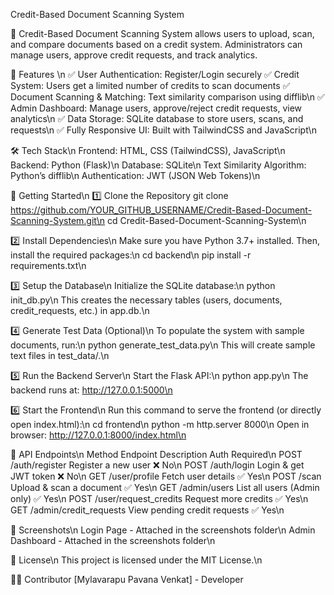 Credit-Based Document Scanning System

📄 Credit-Based Document Scanning System allows users to upload, scan, and compare documents based on a credit system. Administrators can manage users, approve credit requests, and track analytics.

📌 Features \n
✅ User Authentication: Register/Login securely
✅ Credit System: Users get a limited number of credits to scan documents
✅ Document Scanning & Matching: Text similarity comparison using difflib\n
✅ Admin Dashboard: Manage users, approve/reject credit requests, view analytics\n
✅ Data Storage: SQLite database to store users, scans, and requests\n
✅ Fully Responsive UI: Built with TailwindCSS and JavaScript\n

🛠️ Tech Stack\n
Frontend: HTML, CSS (TailwindCSS), JavaScript\n
Backend: Python (Flask)\n
Database: SQLite\n
Text Similarity Algorithm: Python’s difflib\n
Authentication: JWT (JSON Web Tokens)\n

🚀 Getting Started\n
1️⃣ Clone the Repository
git clone https://github.com/YOUR_GITHUB_USERNAME/Credit-Based-Document-Scanning-System.git\n
cd Credit-Based-Document-Scanning-System\n

2️⃣ Install Dependencies\n
Make sure you have Python 3.7+ installed. Then, install the required packages:\n
cd backend\n
pip install -r requirements.txt\n

3️⃣ Setup the Database\n
Initialize the SQLite database:\n
python init_db.py\n
This creates the necessary tables (users, documents, credit_requests, etc.) in app.db.\n

4️⃣ Generate Test Data (Optional)\n
To populate the system with sample documents, run:\n
python generate_test_data.py\n
This will create sample text files in test_data/.\n

5️⃣ Run the Backend Server\n
Start the Flask API:\n
python app.py\n
The backend runs at: http://127.0.0.1:5000\n

6️⃣ Start the Frontend\n
Run this command to serve the frontend (or directly open index.html):\n
cd frontend\n
python -m http.server 8000\n
Open in browser: http://127.0.0.1:8000/index.html\n


📝 API Endpoints\n
Method	Endpoint	Description	Auth Required\n
POST	/auth/register	Register a new user	❌ No\n
POST	/auth/login	Login & get JWT token	❌ No\n
GET	/user/profile	Fetch user details	✅ Yes\n
POST	/scan	Upload & scan a document	✅ Yes\n
GET	/admin/users	List all users (Admin only)	✅ Yes\n
POST	/user/request_credits	Request more credits	✅ Yes\n
GET	/admin/credit_requests	View pending credit requests	✅ Yes\n

📸 Screenshots\n
Login Page - Attached in the screenshots folder\n
Admin Dashboard - Attached in the screenshots folder\n

📜 License\n
This project is licensed under the MIT License.\n

👨‍💻 Contributor
[Mylavarapu Pavana Venkat] - Developer
